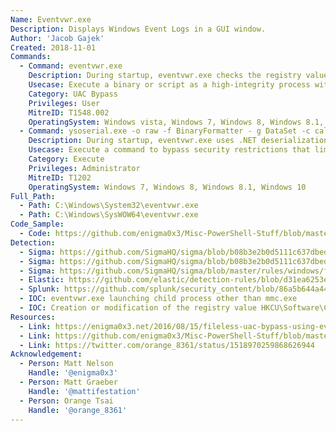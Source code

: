 ```yaml
---
Name: Eventvwr.exe
Description: Displays Windows Event Logs in a GUI window.
Author: 'Jacob Gajek'
Created: 2018-11-01
Commands:
  - Command: eventvwr.exe
    Description: During startup, eventvwr.exe checks the registry value HKCU\Software\Classes\mscfile\shell\open\command for the location of mmc.exe, which is used to open the eventvwr.msc saved console file. If the location of another binary or script is added to this registry value, it will be executed as a high-integrity process without a UAC prompt being displayed to the user.
    Usecase: Execute a binary or script as a high-integrity process without a UAC prompt.
    Category: UAC Bypass
    Privileges: User
    MitreID: T1548.002
    OperatingSystem: Windows vista, Windows 7, Windows 8, Windows 8.1, Windows 10
  - Command: ysoserial.exe -o raw -f BinaryFormatter - g DataSet -c calc > RecentViews & copy RecentViews %LOCALAPPDATA%\Microsoft\EventV~1\RecentViews & eventvwr.exe
    Description: During startup, eventvwr.exe uses .NET deserialization with %LOCALAPPDATA%\Microsoft\EventV~1\RecentViews file. This file can be created using https://github.com/pwntester/ysoserial.net
    Usecase: Execute a command to bypass security restrictions that limit the use of command-line interpreters.
    Category: Execute
    Privileges: Administrator
    MitreID: T1202
    OperatingSystem: Windows 7, Windows 8, Windows 8.1, Windows 10
Full_Path:
  - Path: C:\Windows\System32\eventvwr.exe
  - Path: C:\Windows\SysWOW64\eventvwr.exe
Code_Sample:
  - Code: https://github.com/enigma0x3/Misc-PowerShell-Stuff/blob/master/Invoke-EventVwrBypass.ps1
Detection:
  - Sigma: https://github.com/SigmaHQ/sigma/blob/b08b3e2b0d5111c637dbede1381b07cb79f8c2eb/rules/windows/process_creation/process_creation_sysmon_uac_bypass_eventvwr.yml
  - Sigma: https://github.com/SigmaHQ/sigma/blob/b08b3e2b0d5111c637dbede1381b07cb79f8c2eb/rules/windows/registry_event/registry_event_uac_bypass_eventvwr.yml
  - Sigma: https://github.com/SigmaHQ/sigma/blob/master/rules/windows/file_event/file_event_win_uac_bypass_eventvwr.yml
  - Elastic: https://github.com/elastic/detection-rules/blob/d31ea6253ea40789b1fc49ade79b7ec92154d12a/rules/windows/privilege_escalation_uac_bypass_event_viewer.toml
  - Splunk: https://github.com/splunk/security_content/blob/86a5b644a44240f01274c8b74d19a435c7dae66e/detections/endpoint/eventvwr_uac_bypass.yml
  - IOC: eventvwr.exe launching child process other than mmc.exe
  - IOC: Creation or modification of the registry value HKCU\Software\Classes\mscfile\shell\open\command
Resources:
  - Link: https://enigma0x3.net/2016/08/15/fileless-uac-bypass-using-eventvwr-exe-and-registry-hijacking/
  - Link: https://github.com/enigma0x3/Misc-PowerShell-Stuff/blob/master/Invoke-EventVwrBypass.ps1
  - Link: https://twitter.com/orange_8361/status/1518970259868626944
Acknowledgement:
  - Person: Matt Nelson
    Handle: '@enigma0x3'
  - Person: Matt Graeber
    Handle: '@mattifestation'
  - Person: Orange Tsai
    Handle: '@orange_8361'
---
```

